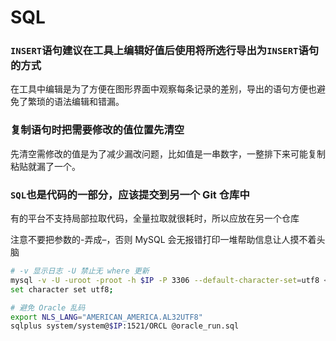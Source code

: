 # SQL

### `INSERT`语句建议在工具上编辑好值后使用将所选行导出为`INSERT`语句的方式

在工具中编辑是为了方便在图形界面中观察每条记录的差别，导出的语句方便也避免了繁琐的语法编辑和错漏。


### 复制语句时把需要修改的值位置先清空

先清空需修改的值是为了减少漏改问题，比如值是一串数字，一整排下来可能复制粘贴就漏了一个。


### `SQL`也是代码的一部分，应该提交到另一个 Git 仓库中

有的平台不支持局部拉取代码，全量拉取就很耗时，所以应放在另一个仓库

注意不要把参数的-弄成–，否则 MySQL 会无报错打印一堆帮助信息让人摸不着头脑

```sh
# -v 显示日志 -U 禁止无 where 更新
mysql -v -U -uroot -proot -h $IP -P 3306 --default-character-set=utf8 < mysql_run.sql
set character set utf8;

# 避免 Oracle 乱码
export NLS_LANG="AMERICAN_AMERICA.AL32UTF8"
sqlplus system/system@$IP:1521/ORCL @oracle_run.sql
```